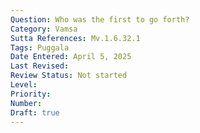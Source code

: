 ```yaml
---
Question: Who was the first to go forth?
Category: Vamsa
Sutta References: Mv.1.6.32.1
Tags: Puggala
Date Entered: April 5, 2025
Last Revised:
Review Status: Not started
Level: 
Priority: 
Number: 
Draft: true
---
```


<!-- 

Notes:

Answer: "The Venerable Koṇḍañña, following his attainment of stream-entry, was the first to go forth by means of the "come monk" (ehi bhikkhu).

 -->

